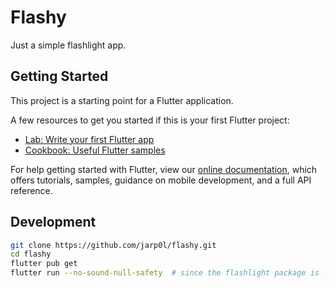 # Flashy

Just a simple flashlight app.

## Getting Started

This project is a starting point for a Flutter application.

A few resources to get you started if this is your first Flutter project:

- [Lab: Write your first Flutter app](https://flutter.dev/docs/get-started/codelab)
- [Cookbook: Useful Flutter samples](https://flutter.dev/docs/cookbook)

For help getting started with Flutter, view our
[online documentation](https://flutter.dev/docs), which offers tutorials,
samples, guidance on mobile development, and a full API reference.

## Development

```bash
git clone https://github.com/jarp0l/flashy.git
cd flashy
flutter pub get
flutter run --no-sound-null-safety  # since the flashlight package is legacy
```
